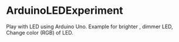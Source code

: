# ArduinoLEDExperiment
Play with LED using Arduino Uno. Example for brighter , dimmer LED, Change color (RGB) of LED.
